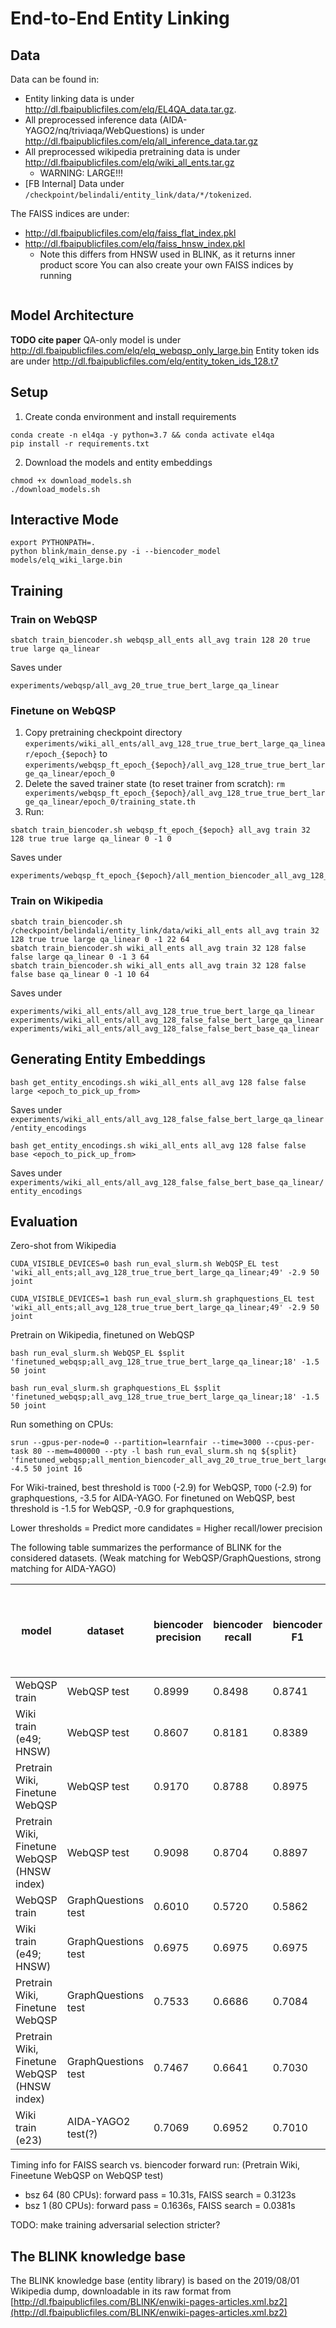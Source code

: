 # End-to-End Entity Linking


## Data
Data can be found in:
- Entity linking data is under http://dl.fbaipublicfiles.com/elq/EL4QA_data.tar.gz.
- All preprocessed inference data (AIDA-YAGO2/nq/triviaqa/WebQuestions) is under http://dl.fbaipublicfiles.com/elq/all_inference_data.tar.gz
- All preprocessed wikipedia pretraining data is under http://dl.fbaipublicfiles.com/elq/wiki_all_ents.tar.gz
    - WARNING: LARGE!!!
- [FB Internal] Data under `/checkpoint/belindali/entity_link/data/*/tokenized`.

The FAISS indices are under:
- http://dl.fbaipublicfiles.com/elq/faiss_flat_index.pkl
- http://dl.fbaipublicfiles.com/elq/faiss_hnsw_index.pkl
    - Note this differs from HNSW used in BLINK, as it returns inner product score
You can also create your own FAISS indices by running

```console

```

## Model Architecture
**TODO cite paper**
QA-only model is under http://dl.fbaipublicfiles.com/elq/elq_webqsp_only_large.bin
Entity token ids are under http://dl.fbaipublicfiles.com/elq/entity_token_ids_128.t7

## Setup
1. Create conda environment and install requirements
```console
conda create -n el4qa -y python=3.7 && conda activate el4qa
pip install -r requirements.txt
```

2. Download the models and entity embeddings
```console
chmod +x download_models.sh
./download_models.sh
```

## Interactive Mode
```console
export PYTHONPATH=.
python blink/main_dense.py -i --biencoder_model models/elq_wiki_large.bin
```

## Training
### Train on WebQSP
```console
sbatch train_biencoder.sh webqsp_all_ents all_avg train 128 20 true true large qa_linear
```
Saves under
```
experiments/webqsp/all_avg_20_true_true_bert_large_qa_linear
```

### Finetune on WebQSP
1. Copy pretraining checkpoint directory `experiments/wiki_all_ents/all_avg_128_true_true_bert_large_qa_linear/epoch_{$epoch}` to `experiments/webqsp_ft_epoch_{$epoch}/all_avg_128_true_true_bert_large_qa_linear/epoch_0`
2. Delete the saved trainer state (to reset trainer from scratch): `rm experiments/webqsp_ft_epoch_{$epoch}/all_avg_128_true_true_bert_large_qa_linear/epoch_0/training_state.th`
3. Run:
```console
sbatch train_biencoder.sh webqsp_ft_epoch_{$epoch} all_avg train 32 128 true true large qa_linear 0 -1 0
```
Saves under
```
experiments/webqsp_ft_epoch_{$epoch}/all_mention_biencoder_all_avg_128_true_true_bert_large_qa_linear
```

### Train on Wikipedia
```console
sbatch train_biencoder.sh /checkpoint/belindali/entity_link/data/wiki_all_ents all_avg train 32 128 true true large qa_linear 0 -1 22 64
sbatch train_biencoder.sh wiki_all_ents all_avg train 32 128 false false large qa_linear 0 -1 3 64
sbatch train_biencoder.sh wiki_all_ents all_avg train 32 128 false false base qa_linear 0 -1 10 64
```

Saves under
```
experiments/wiki_all_ents/all_avg_128_true_true_bert_large_qa_linear
experiments/wiki_all_ents/all_avg_128_false_false_bert_large_qa_linear
experiments/wiki_all_ents/all_avg_128_false_false_bert_base_qa_linear
```


## Generating Entity Embeddings
```console
bash get_entity_encodings.sh wiki_all_ents all_avg 128 false false large <epoch_to_pick_up_from>
```
Saves under `experiments/wiki_all_ents/all_avg_128_false_false_bert_large_qa_linear/entity_encodings`

``` console
bash get_entity_encodings.sh wiki_all_ents all_avg 128 false false base <epoch_to_pick_up_from>
```
Saves under `experiments/wiki_all_ents/all_avg_128_false_false_bert_base_qa_linear/entity_encodings`


## Evaluation
Zero-shot from Wikipedia
```console
CUDA_VISIBLE_DEVICES=0 bash run_eval_slurm.sh WebQSP_EL test 'wiki_all_ents;all_avg_128_true_true_bert_large_qa_linear;49' -2.9 50 joint

CUDA_VISIBLE_DEVICES=1 bash run_eval_slurm.sh graphquestions_EL test 'wiki_all_ents;all_avg_128_true_true_bert_large_qa_linear;49' -2.9 50 joint
```

Pretrain on Wikipedia, finetuned on WebQSP
```console
bash run_eval_slurm.sh WebQSP_EL $split 'finetuned_webqsp;all_avg_128_true_true_bert_large_qa_linear;18' -1.5 50 joint

bash run_eval_slurm.sh graphquestions_EL $split 'finetuned_webqsp;all_avg_128_true_true_bert_large_qa_linear;18' -1.5 50 joint
```

Run something on CPUs:
```console
srun --gpus-per-node=0 --partition=learnfair --time=3000 --cpus-per-task 80 --mem=400000 --pty -l bash run_eval_slurm.sh nq ${split} 'finetuned_webqsp;all_mention_biencoder_all_avg_20_true_true_bert_large_qa_linear' -4.5 50 joint 16
```

For Wiki-trained, best threshold is `TODO` (-2.9) for WebQSP, `TODO` (-2.9) for graphquestions, -3.5 for AIDA-YAGO.
For finetuned on WebQSP, best threshold is -1.5 for WebQSP, -0.9 for graphquestions,

Lower thresholds = Predict more candidates = Higher recall/lower precision

The following table summarizes the performance of BLINK for the considered datasets. (Weak matching for WebQSP/GraphQuestions, strong matching for AIDA-YAGO)

model | dataset | biencoder precision | biencoder recall | biencoder F1 | runtime (s), bsz=64, bsz=1 (1CPU), bsz=1 (80CPU) |
------------- | ------------- | ------------- | ------------- | ------------- | ------------- |
WebQSP train | WebQSP test | 0.8999 | 0.8498 | 0.8741 | 183.4 |
Wiki train (e49; HNSW) | WebQSP test | 0.8607 | 0.8181 | 0.8389 | 33.53 |
Pretrain Wiki, Finetune WebQSP | WebQSP test | 0.9170 | 0.8788 | 0.8975 | ? |
Pretrain Wiki, Finetune WebQSP (HNSW index) | WebQSP test | 0.9098 | 0.8704 | 0.8897 | 26.43, 2429.3, 345.2 |
WebQSP train | GraphQuestions test | 0.6010 | 0.5720 | 0.5862 | 756.3 |
Wiki train (e49; HNSW) | GraphQuestions test | 0.6975 | 0.6975 | 0.6975 | 43.32 |
Pretrain Wiki, Finetune WebQSP | GraphQuestions test | 0.7533 | 0.6686 | 0.7084 | ? |
Pretrain Wiki, Finetune WebQSP (HNSW index) | GraphQuestions test | 0.7467 | 0.6641 | 0.7030 | 51.50 |
Wiki train (e23) | AIDA-YAGO2 test(?) | 0.7069 | 0.6952 | 0.7010 | ? |

Timing info for FAISS search vs. biencoder forward run:
(Pretrain Wiki, Fineetune WebQSP on WebQSP test)
* bsz 64 (80 CPUs): forward pass = 10.31s, FAISS search = 0.3123s
* bsz 1 (80 CPUs): forward pass = 0.1636s, FAISS search = 0.0381s 


TODO: make training adversarial selection stricter?


## The BLINK knowledge base
The BLINK knowledge base (entity library) is based on the 2019/08/01 Wikipedia dump, downloadable in its raw format from [http://dl.fbaipublicfiles.com/BLINK/enwiki-pages-articles.xml.bz2](http://dl.fbaipublicfiles.com/BLINK/enwiki-pages-articles.xml.bz2)
